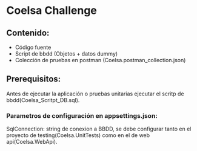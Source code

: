 # Coelsa Challenge

## Contenido:
- Código fuente
- Script de bbdd (Objetos + datos dummy)
- Colección de pruebas en postman (Coelsa.postman_collection.json)

## Prerequisitos:
Antes de ejecutar la aplicación o pruebas unitarias ejecutar el scritp de bbdd(Coelsa_Scritpt_DB.sql).

### Parametros de configuración en appsettings.json:
SqlConnection: string de conexion a BBDD, se debe configurar tanto en el proyecto de testing(Coelsa.UnitTests) como en el de web api(Coelsa.WebApi).
